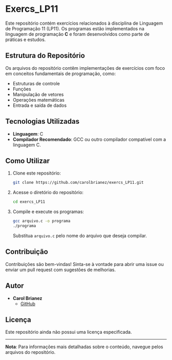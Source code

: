 # Exercs_LP11

Este repositório contém exercícios relacionados à disciplina de Linguagem de Programação 11 (LP11). Os programas estão implementados na linguagem de programação **C** e foram desenvolvidos como parte de práticas e estudos.

## Estrutura do Repositório

Os arquivos do repositório contêm implementações de exercícios com foco em conceitos fundamentais de programação, como:
- Estruturas de controle
- Funções
- Manipulação de vetores
- Operações matemáticas
- Entrada e saída de dados

## Tecnologias Utilizadas

- **Linguagem**: C
- **Compilador Recomendado**: GCC ou outro compilador compatível com a linguagem C.

## Como Utilizar

1. Clone este repositório:
   ```bash
   git clone https://github.com/carolbrianez/exercs_LP11.git
   ```
2. Acesse o diretório do repositório:
   ```bash
   cd exercs_LP11
   ```
3. Compile e execute os programas:
   ```bash
   gcc arquivo.c -o programa
   ./programa
   ```
   Substitua `arquivo.c` pelo nome do arquivo que deseja compilar.

## Contribuição

Contribuições são bem-vindas! Sinta-se à vontade para abrir uma issue ou enviar um pull request com sugestões de melhorias.

## Autor

- **Carol Brianez**
  - [GitHub](https://github.com/carolbrianez)

## Licença

Este repositório ainda não possui uma licença especificada.

---

**Nota**: Para informações mais detalhadas sobre o conteúdo, navegue pelos arquivos do repositório.